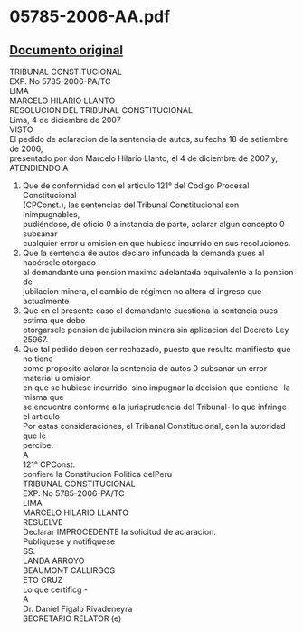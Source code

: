 
05785-2006-AA.pdf
=================
  
[Documento original](https://tc.gob.pe/jurisprudencia/2007/05785-2006-AA.pdf)  
---  
TRIBUNAL CONSTITUCIONAL  
EXP. No 5785-2006-PA/TC  
LIMA  
MARCELO HILARIO LLANTO  
RESOLUCION DEL TRIBUNAL CONSTITUCIONAL  
Lima, 4 de diciembre de 2007  
VISTO  
El pedido de aclaracion de la sentencia de autos, su fecha 18 de setiembre de 2006,  
presentado por don Marcelo Hilario Llanto, el 4 de diciembre de 2007;y,  
ATENDIENDO A  
1. Que de conformidad con el articulo 121° del Codigo Procesal Constitucional  
(CPConst.), las sentencias del Tribunal Constitucional son inimpugnables,  
pudiéndose, de oficio 0 a instancia de parte, aclarar algun concepto 0 subsanar  
cualquier error u omision en que hubiese incurrido en sus resoluciones.  
2. Que la sentencia de autos declaro infundada la demanda pues al habérsele otorgado  
al demandante una pension maxima adelantada equivalente a la pension de  
jubilacion minera, el cambio de régimen no altera el ingreso que actualmente  
3. Que en el presente caso el demandante cuestiona la sentencia pues estima que debe  
otorgarsele pension de jubilacion minera sin aplicacion del Decreto Ley 25967.  
4. Que tal pedido deben ser rechazado, puesto que resulta manifiesto que no tiene  
como proposito aclarar la sentencia de autos 0 subsanar un error material u omision  
en que se hubiese incurrido, sino impugnar la decision que contiene -la misma que  
se encuentra conforme a la jurisprudencia del Tribunal- lo que infringe el articulo  
Por estas consideraciones, el Tribanal Constitucional, con la autoridad que le  
percibe.  
A  
121° CPConst.  
confiere la Constitucion Politica delPeru  
TRIBUNAL CONSTITUCIONAL  
EXP. No 5785-2006-PA/TC  
LIMA  
MARCELO HILARIO LLANTO  
RESUELVE  
Declarar IMPROCEDENTE la solicitud de aclaracion.  
Publiquese y notifiquese  
SS.  
LANDA ARROYO  
BEAUMONT CALLIRGOS  
ETO CRUZ  
Lo que certificg -  
A  
Dr. Daniel Figalb Rivadeneyra  
SECRETARIO RELATOR (e)